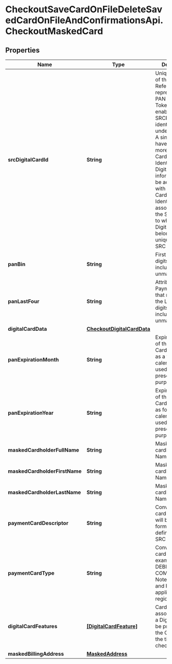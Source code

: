 # CheckoutSaveCardOnFileDeleteSavedCardOnFileAndConfirmationsApi.CheckoutMaskedCard

## Properties

Name | Type | Description | Notes
------------ | ------------- | ------------- | -------------
**srcDigitalCardId** | **String** | Unique Identifier of the Card. Reference representing the PAN or Payment Token that enables a non-SRCPI entity to identify the underlying PAN. A single PAN can have one or more SRC Digital Card Reference Identifiers. Digital Card information can be accompanied with SRC Digital Card Reference Identifier. It is associated with the SRC Profile to which the Digital Card belongs and is unique within an SRC System.  | 
**panBin** | **String** | First significant digits of the PAN included in an unmasked form. | 
**panLastFour** | **String** | Attribute of the Payment Card that represents the Last four digits of the PAN included in an unmasked form. | 
**digitalCardData** | [**CheckoutDigitalCardData**](CheckoutDigitalCardData.md) |  | 
**panExpirationMonth** | **String** | Expiration month of the Payment Card expressed as a two-digit calendar month used for presentation purposes. | [optional] 
**panExpirationYear** | **String** | Expiration year of the Payment Card expressed as four-digit calendar year, used for presentation purposes. | [optional] 
**maskedCardholderFullName** | **String** | Masked cardholder Full Name. | [optional] 
**maskedCardholderFirstName** | **String** | Masked cardholder First Name. | [optional] 
**maskedCardholderLastName** | **String** | Masked cardholder Last Name. | [optional] 
**paymentCardDescriptor** | **String** | Conveys the card brand, and will be a free-form string, to be defined within an SRC Programme. | [optional] 
**paymentCardType** | **String** | Conveys the card type. For example:CREDIT, DEBIT, PREPAID, COMBO, FLEX. Note:COMBO and FLEX for applicable regions only. | [optional] 
**digitalCardFeatures** | [**[DigitalCardFeature]**](DigitalCardFeature.md) | Card benefits associated with a Digital Card to be presented to the Consumer at the time of checkout. | [optional] 
**maskedBillingAddress** | [**MaskedAddress**](MaskedAddress.md) |  | [optional] 


